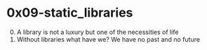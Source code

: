 <h1>0x09-static_libraries</h1>

00. A library is not a luxury but one of the necessities of life<br>
01. Without libraries what have we? We have no past and no future<br>
